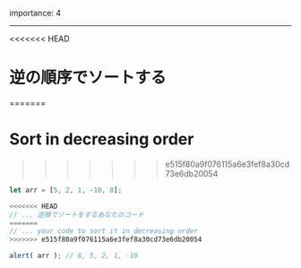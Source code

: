 importance: 4

---

<<<<<<< HEAD
# 逆の順序でソートする
=======
# Sort in decreasing order
>>>>>>> e515f80a9f076115a6e3fef8a30cd73e6db20054

```js
let arr = [5, 2, 1, -10, 8];

<<<<<<< HEAD
// ... 逆順でソートをするあなたのコード
=======
// ... your code to sort it in decreasing order
>>>>>>> e515f80a9f076115a6e3fef8a30cd73e6db20054

alert( arr ); // 8, 5, 2, 1, -10
```
